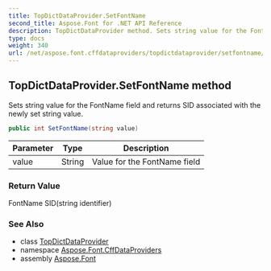 ```yaml
---
title: TopDictDataProvider.SetFontName
second_title: Aspose.Font for .NET API Reference
description: TopDictDataProvider method. Sets string value for the FontName field and returns SID associated with the newly set string value
type: docs
weight: 340
url: /net/aspose.font.cffdataproviders/topdictdataprovider/setfontname/
---
```

## TopDictDataProvider.SetFontName method

Sets string value for the FontName field and returns SID associated with the newly set string value.

```csharp
public int SetFontName(string value)
```

| Parameter | Type | Description |
| --- | --- | --- |
| value | String | Value for the FontName field |

### Return Value

FontName SID(string identifier)

### See Also

* class [TopDictDataProvider](../)
* namespace [Aspose.Font.CffDataProviders](../../../aspose.font.cffdataproviders/)
* assembly [Aspose.Font](../../../)


